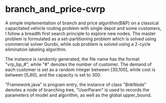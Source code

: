 # branch_and_price-cvrp

A simple implementation of branch and price algorithm(B&P) on a classical capacitated vehicle routing problem with single depot and some customers, I follow a breadth first search principle to explore new nodes. The master problem is formulated as a set-partitioning problem which is solved using commercial solver Gurobi, while sub problem is solved using a 2-cycle elimination labeling algorithm.

The instance is randomly generated, the file name has the format "vrp_bp_#", while "#" denotes the number of customer. The demand of each customer is set as a random integer between [30,100], while cost is between [5,80], and the capacity is set to 300.

"Framework.java" is program entry, the instance of class "BnbNode" denotes a node of branching tree, "UserParam" is used to records the parameters of model and algorithm, as well as the global upper_bound.
